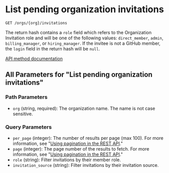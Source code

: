 # List pending organization invitations

`GET /orgs/{org}/invitations`

The return hash contains a `role` field which refers to the Organization
Invitation role and will be one of the following values: `direct_member`, `admin`,
`billing_manager`, or `hiring_manager`. If the invitee is not a GitHub
member, the `login` field in the return hash will be `null`.

[API method documentation](https://docs.github.com/rest/orgs/members#list-pending-organization-invitations)

## All Parameters for "List pending organization invitations"

### Path Parameters

- `org` (string, required): The organization name. The name is not case sensitive.
### Query Parameters

- `per_page` (integer): The number of results per page (max 100). For more information, see "[Using pagination in the REST API](https://docs.github.com/rest/using-the-rest-api/using-pagination-in-the-rest-api)."
- `page` (integer): The page number of the results to fetch. For more information, see "[Using pagination in the REST API](https://docs.github.com/rest/using-the-rest-api/using-pagination-in-the-rest-api)."
- `role` (string): Filter invitations by their member role.
- `invitation_source` (string): Filter invitations by their invitation source.